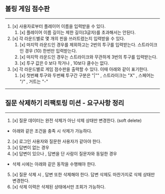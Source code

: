 

## 볼링 게임 점수판

---

1. [x] 사용자로부터 플레이어 이름을 입력받을 수 있다. 
   1. [x] 플레이어 이름 길이는 제한 길이(3글자)를 초과해서는 안된다. 
2. [x] 각 라운드별로 몇 개의 핀을 쓰러트렸는지 입력받을 수 있다.
   1. [x] 마지막 라운드인 경우를 제외하고는 2번의 투구를 입력받는다. 스트라이크인 경우 (10) 한번만 입력받는다. 
   2. [x] 마지막 라운드인 경우는 스트라이크와 무관하게 3번의 투구를 입력받는다. 
   3. [x] 투구 값은 0 보다 작거나 , 10보다 클수는 없다.  
3. [x] 각 라운드별로 게임 점수판을 출력할 수 있다. 이때 아래와 같이 표기한다.
   1. [x] 첫번쨰 투구와 두번째 투구간 구분은 "|"" ,  스트라이크는 "X" , 스페어는 "/" , 거트는 "-"

--- 
## 질문 삭제하기 리팩토링 미션 - 요구사항 정리

---
1. [x] 질문 데이터는 완전 삭제가 아닌 삭제 상태만 변경한다. (soft delete)
- 아래와 같은 조건을 충족 시 삭제가 가능하다.
2. [x] 로그인 사용자와 질문한 사용자가 같아야 한다.
3. [x] 답변이 없는 경우
4. [x] 답변이 있으나 , 답변을 단 사람이 질문자와 동일한 경우 

- 삭제 시에는 아래와 같은 동작을 수행해야 한다.

5. [x] 질문 삭제 시 , 답변 또한 삭제해야 한다. 답변 삭제도 마찬가지로 삭제 상태만 변경한다. 
6. [x] 삭제 이력은 삭제된 상태에서만 조회가 가능하다. 

